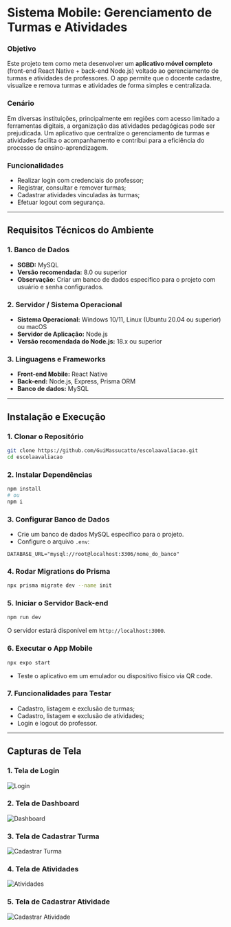 # Sistema Mobile: Gerenciamento de Turmas e Atividades

### Objetivo

Este projeto tem como meta desenvolver um **aplicativo móvel completo** (front-end React Native + back-end Node.js) voltado ao gerenciamento de turmas e atividades de professores.
O app permite que o docente cadastre, visualize e remova turmas e atividades de forma simples e centralizada.

### Cenário

Em diversas instituições, principalmente em regiões com acesso limitado a ferramentas digitais, a organização das atividades pedagógicas pode ser prejudicada.
Um aplicativo que centralize o gerenciamento de turmas e atividades facilita o acompanhamento e contribui para a eficiência do processo de ensino-aprendizagem.

### Funcionalidades

* Realizar login com credenciais do professor;
* Registrar, consultar e remover turmas;
* Cadastrar atividades vinculadas às turmas;
* Efetuar logout com segurança.

---

## Requisitos Técnicos do Ambiente

### 1. Banco de Dados

* **SGBD:** MySQL
* **Versão recomendada:** 8.0 ou superior
* **Observação:** Criar um banco de dados específico para o projeto com usuário e senha configurados.

### 2. Servidor / Sistema Operacional

* **Sistema Operacional:** Windows 10/11, Linux (Ubuntu 20.04 ou superior) ou macOS
* **Servidor de Aplicação:** Node.js
* **Versão recomendada do Node.js:** 18.x ou superior

### 3. Linguagens e Frameworks

* **Front-end Mobile:** React Native
* **Back-end:** Node.js, Express, Prisma ORM
* **Banco de dados:** MySQL

---

## Instalação e Execução

### 1. Clonar o Repositório

```bash
git clone https://github.com/GuiMassucatto/escolaavaliacao.git
cd escolaavaliacao
```

### 2. Instalar Dependências

```bash
npm install
# ou
npm i
```

### 3. Configurar Banco de Dados

* Crie um banco de dados MySQL específico para o projeto.
* Configure o arquivo `.env`:

```env
DATABASE_URL="mysql://root@localhost:3306/nome_do_banco"
```

### 4. Rodar Migrations do Prisma

```bash
npx prisma migrate dev --name init
```

### 5. Iniciar o Servidor Back-end

```bash
npm run dev
```

O servidor estará disponível em `http://localhost:3000`.

### 6. Executar o App Mobile

```bash
npx expo start
```

* Teste o aplicativo em um emulador ou dispositivo físico via QR code.

### 7. Funcionalidades para Testar

* Cadastro, listagem e exclusão de turmas;
* Cadastro, listagem e exclusão de atividades;
* Login e logout do professor.

---

## Capturas de Tela

### 1. Tela de Login

![Login](./docs/teladelogin.png)

### 2. Tela de Dashboard

![Dashboard](./docs/dashboard.png)

### 3. Tela de Cadastrar Turma

![Cadastrar Turma](./docs/CadastrarTurma.png)

### 4. Tela de Atividades

![Atividades](./docs/atividades.png)

### 5. Tela de Cadastrar Atividade

![Cadastrar Atividade](./docs/CadastrarAtividade.png)

